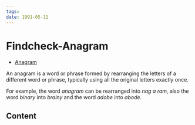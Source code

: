 ```yaml
---
tags:
date: 1991-05-11
---
```

Findcheck-Anagram
=======================

- [Anagram](https://en.wikipedia.org/wiki/Anagram)

An anagram is a word or phrase formed by rearranging the letters of a different word or phrase, typically using all the original letters exactly once. 

For example, the word *anagram* can be rearranged into *nag a ram*, also the word *binary* into *brainy* and the word *adobe* into *abode*. 

Content
---------------




